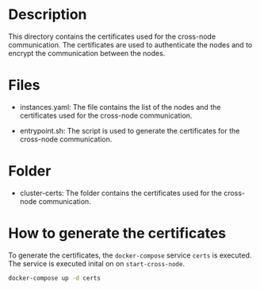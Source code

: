 # Description
This directory contains the certificates used for the cross-node communication. The certificates are used to authenticate the nodes and to encrypt the communication between the nodes.

# Files
- instances.yaml: The file contains the list of the nodes and the certificates used for the cross-node communication.

- entrypoint.sh: The script is used to generate the certificates for the cross-node communication.

# Folder
- cluster-certs: The folder contains the certificates used for the cross-node communication.

# How to generate the certificates
To generate the certificates, the `docker-compose` service `certs` is executed. The service is executed inital on on `start-cross-node`.

```bash
docker-compose up -d certs
```

